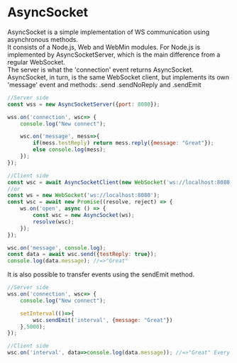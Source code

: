 # AsyncSocket
AsyncSocket is a simple implementation of WS communication using asynchronous methods.\
It consists of a Node.js, Web and WebMin modules. For Node.js is implemented by AsyncSocketServer, which is the main difference from a regular WebSocket.\
The server is what the 'connection' event returns AsyncSocket. \
AsyncSocket, in turn, is the same WebSocket client, but implements its own 'message' event and methods: .send .sendNoReply and .sendEmit
```js
//Server side
const wss = new AsyncSocketServer({port: 8080});

wss.on('connection', wsc=> {
    console.log("New connect");

    wsc.on('message', mess=>{
        if(mess.testReply) return mess.reply({message: "Great"});
        else console.log(mess);
    });
});
```
```js
//Client side
const wsc = await AsyncSocketClient(new WebSocket('ws://localhost:8080'));
//or
const ws = new WebSocket('ws://localhost:8080');
const wsc = await new Promise((resolve, reject) => {
    ws.on('open', async () => {
        const wsc = new AsyncSocket(ws);
        resolve(wsc);
    });
});

wsc.on('message', console.log);
const data = await wsc.send({testReply: true});
console.log(data.message); //=>"Great"
```
It is also possible to transfer events using the sendEmit method.
```js
//Server side
wss.on('connection', wsc=> {
    console.log("New connect");

    setInterval(()=>{
        wsc.sendEmit('interval', {message: "Great"})
    },5000);
});
```
```js
//Client side
wsc.on('interval', data=>console.log(data.message)); //=>"Great" Every 5 seconds 
```